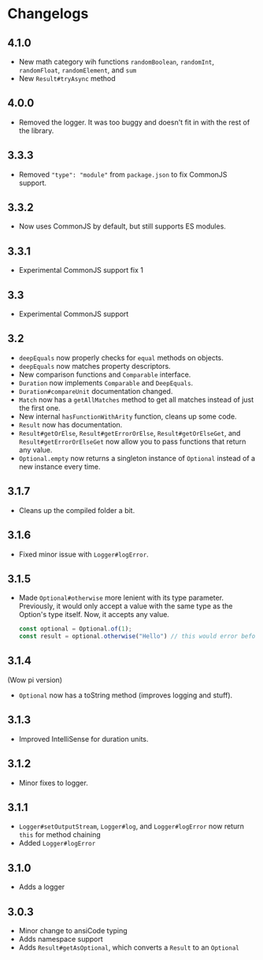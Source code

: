 # Changelogs

## 4.1.0

- New math category wih functions `randomBoolean`, `randomInt`, `randomFloat`, `randomElement`, and `sum`
- New `Result#tryAsync` method

## 4.0.0

- Removed the logger. It was too buggy and doesn't fit in with the rest of the library.

## 3.3.3

- Removed `"type": "module"` from `package.json` to fix CommonJS support.

## 3.3.2

- Now uses CommonJS by default, but still supports ES modules.

## 3.3.1

- Experimental CommonJS support fix 1

## 3.3

- Experimental CommonJS support

## 3.2

- `deepEquals` now properly checks for `equal` methods on objects.
- `deepEquals` now matches property descriptors.
- New comparison functions and `Comparable` interface.
- `Duration` now implements `Comparable` and `DeepEquals`.
- `Duration#compareUnit` documentation changed.
- `Match` now has a `getAllMatches` method to get all matches instead of just the first one.
- New internal `hasFunctionWithArity` function, cleans up some code.
- `Result` now has documentation.
- `Result#getOrElse`, `Result#getErrorOrElse`, `Result#getOrElseGet`, and `Result#getErrorOrElseGet` now allow you to pass functions that return any value.
- `Optional.empty` now returns a singleton instance of `Optional` instead of a new instance every time.

## 3.1.7

- Cleans up the compiled folder a bit.

## 3.1.6

- Fixed minor issue with `Logger#logError`.

## 3.1.5

- Made `Optional#otherwise` more lenient with its type parameter. Previously, it would only accept a value with the same type as the Option's type itself. Now, it accepts any value.

  ```ts
  const optional = Optional.of(1);
  const result = optional.otherwise("Hello") // this would error before, but now it doesn't
  ```

## 3.1.4

(Wow pi version)

- `Optional` now has a toString method (improves logging and stuff).

## 3.1.3

- Improved IntelliSense for duration units.

## 3.1.2

- Minor fixes to logger.

## 3.1.1

- `Logger#setOutputStream`, `Logger#log`, and `Logger#logError` now return `this` for method chaining
- Added `Logger#logError`

## 3.1.0

- Adds a logger

## 3.0.3

- Minor change to ansiCode typing
- Adds namespace support
- Adds `Result#getAsOptional`, which converts a `Result` to an `Optional`
